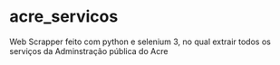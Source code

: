 # acre_servicos
Web Scrapper feito com python e selenium 3, no qual extrair todos os serviços da Adminstração pública do Acre 
